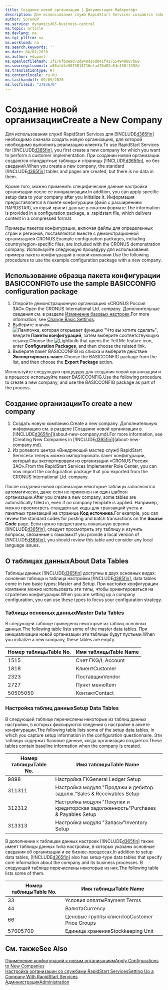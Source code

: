 ```yaml
---
title: Создание новой организации | Документация Майкрософт
description: Для использования служб RapidStart Services создаются таблицы и страницы, но они не содержат никаких данных.
author: SorenGP
ms.service: dynamics365-business-central
ms.topic: article
ms.devlang: na
ms.tgt_pltfrm: na
ms.workload: na
ms.search.keywords: ''
ms.date: 04/01/2020
ms.author: edupont
ms.openlocfilehash: 1f176fb0e9d72d948d26d041f417554949087b68
ms.sourcegitcommit: a80afd4e5075018716efad76d82a54e158f1392d
ms.translationtype: HT
ms.contentlocale: ru-RU
ms.lasthandoff: 09/09/2020
ms.locfileid: "3783670"
---
```

# <a name="create-a-new-company"></a><span data-ttu-id="63b43-103">Создание новой организации</span><span class="sxs-lookup"><span data-stu-id="63b43-103">Create a New Company</span></span>
<span data-ttu-id="63b43-104">Для использования служб RapidStart Services для [!INCLUDE[d365fin](includes/d365fin_md.md)] необходимо сначала создать новую организацию, для которой необходимо выполнить реализацию клиента.</span><span class="sxs-lookup"><span data-stu-id="63b43-104">To use RapidStart Services for [!INCLUDE[d365fin](includes/d365fin_md.md)], you first create a new company for which you want to perform a customer implementation.</span></span> <span data-ttu-id="63b43-105">При создании новой организации создаются стандартные таблицы и страницы [!INCLUDE[d365fin](includes/d365fin_md.md)], но без сведений.</span><span class="sxs-lookup"><span data-stu-id="63b43-105">When you create a new company, the standard [!INCLUDE[d365fin](includes/d365fin_md.md)] tables and pages are created, but there is no data in them.</span></span>

<span data-ttu-id="63b43-106">Кроме того, можно применить специфические данные настройки организации после ее инициализации.</span><span class="sxs-lookup"><span data-stu-id="63b43-106">In addition, you can apply specific setup data to your company after you initialize it.</span></span> <span data-ttu-id="63b43-107">Информация предоставляется в пакете конфигурации (файл с расширением RAPIDSTAR), который хранит данные в сжатом формате.</span><span class="sxs-lookup"><span data-stu-id="63b43-107">The information is provided in a configuration package, a .rapidstart file, which delivers content in a compressed format.</span></span>  

<span data-ttu-id="63b43-108">Примеры пакетов конфигурации, включая файлы для определенных стран и регионов, поставляются вместе с демонстрационной организацией CRONUS.</span><span class="sxs-lookup"><span data-stu-id="63b43-108">Example configuration packages, including country/region-specific files, are included with the CRONUS demonstration company.</span></span> <span data-ttu-id="63b43-109">Используйте следующую процедуру для использования примера пакета конфигураций в новой компании.</span><span class="sxs-lookup"><span data-stu-id="63b43-109">Use the following procedures to use the example configuration package with a new company.</span></span>  

## <a name="to-use-the-sample-basicconfig-configuration-package"></a><span data-ttu-id="63b43-110">Использование образца пакета конфигурации BASICCONFIG</span><span class="sxs-lookup"><span data-stu-id="63b43-110">To use the sample BASICCONFIG configuration package</span></span>  
1. <span data-ttu-id="63b43-111">Откройте демонстрационную организацию «CRONUS Россия ЗАО».</span><span class="sxs-lookup"><span data-stu-id="63b43-111">Open the CRONUS International Ltd. company.</span></span> <span data-ttu-id="63b43-112">Дополнительные сведения см. в разделе [Изменение базовых настроек](ui-change-basic-settings.md).</span><span class="sxs-lookup"><span data-stu-id="63b43-112">For more information, see [Change Basic Settings](ui-change-basic-settings.md).</span></span>
2. <span data-ttu-id="63b43-113">Выберите значок ![Лампочка, которая открывает функцию "Что вы хотите сделать"](media/ui-search/search_small.png "Что вы хотите сделать"), введите **Пакеты конфигураций**, затем выберите соответствующую ссылку.</span><span class="sxs-lookup"><span data-stu-id="63b43-113">Choose the ![Lightbulb that opens the Tell Me feature](media/ui-search/search_small.png "Tell me what you want to do") icon, enter **Configuration Packages**, and then choose the related link.</span></span>  
3. <span data-ttu-id="63b43-114">Выберите пакет BASICCONFIG из списка и выберите действие **Экспортировать пакет**.</span><span class="sxs-lookup"><span data-stu-id="63b43-114">Choose the BASICCONFIG package from the list, and then choose the **Export Package** action.</span></span>  

<span data-ttu-id="63b43-115">Используйте следующую процедуру для создания новой организации и в процессе используйте пакет BASICCONFIG.</span><span class="sxs-lookup"><span data-stu-id="63b43-115">Use the following procedure to create a new company, and use the BASICCONFIG package as part of the process.</span></span>  

## <a name="to-create-a-new-company"></a><span data-ttu-id="63b43-116">Создание организации</span><span class="sxs-lookup"><span data-stu-id="63b43-116">To create a new company</span></span>  
1. <span data-ttu-id="63b43-117">Создать новую компанию.</span><span class="sxs-lookup"><span data-stu-id="63b43-117">Create a new company.</span></span> <span data-ttu-id="63b43-118">Дополнительную информацию см. в разделе [Создание новой организации в [!INCLUDE[d365fin](includes/d365fin_md.md)]](about-new-company.md).</span><span class="sxs-lookup"><span data-stu-id="63b43-118">For more information, see [Creating New Companies in [!INCLUDE[d365fin](includes/d365fin_md.md)]](about-new-company.md).</span></span>
2. <span data-ttu-id="63b43-119">Из ролевого центра «Внедряющий мастер служб RapidStart Services» теперь можно импортировать пакет конфигурации, который вы экспортировали из организации «CRONUS Россия ЗАО».</span><span class="sxs-lookup"><span data-stu-id="63b43-119">From the RapidStart Services Implementer Role Center, you can now import the configuration package that you exported from the CRONUS International Ltd. company.</span></span>

<span data-ttu-id="63b43-120">После создания новой организации некоторые таблицы заполняются автоматически, даже если не применен ни один шаблон организации.</span><span class="sxs-lookup"><span data-stu-id="63b43-120">After you create a new company, some tables are automatically filled in, even if no company template is applied.</span></span> <span data-ttu-id="63b43-121">Например, можно просмотреть стандартные коды для транзакций учета и пакетных транзакций на странице **Код источника**.</span><span class="sxs-lookup"><span data-stu-id="63b43-121">For example, you can review the standard codes for posting and batch transactions on the **Source Code** page.</span></span> <span data-ttu-id="63b43-122">Если нужно предоставить локальную версию [!INCLUDE[d365fin](includes/d365fin_md.md)], следует просмотреть эту таблицу и изучить вопросы, связанные с языками.</span><span class="sxs-lookup"><span data-stu-id="63b43-122">If you provide a local version of [!INCLUDE[d365fin](includes/d365fin_md.md)], you should review this table and consider any local language issues.</span></span>

## <a name="about-data-tables"></a><span data-ttu-id="63b43-123">О таблицах данных</span><span class="sxs-lookup"><span data-stu-id="63b43-123">About Data Tables</span></span>
<span data-ttu-id="63b43-124">Таблицы данных [!INCLUDE[d365fin](includes/d365fin_md.md)] доступны в двух основных видах: основная таблица и таблица настройки.</span><span class="sxs-lookup"><span data-stu-id="63b43-124">[!INCLUDE[d365fin](includes/d365fin_md.md)], data tables come in two basic types: Master and Setup.</span></span> <span data-ttu-id="63b43-125">При настойке конфигурации компании можно использовать эти типы, чтобы ориентироваться на стратегию конфигурации.</span><span class="sxs-lookup"><span data-stu-id="63b43-125">When you are setting up a company configuration, you can use these types to focus your configuration strategy.</span></span>  

### <a name="master-data-tables"></a><span data-ttu-id="63b43-126">Таблицы основных данных</span><span class="sxs-lookup"><span data-stu-id="63b43-126">Master Data Tables</span></span>  
<span data-ttu-id="63b43-127">В следующей таблице приведены некоторые из таблиц основных данных.</span><span class="sxs-lookup"><span data-stu-id="63b43-127">The following table lists some of the master data tables.</span></span> <span data-ttu-id="63b43-128">При инициализации новой организации эти таблицы будут пустыми.</span><span class="sxs-lookup"><span data-stu-id="63b43-128">When you initialize a new company, these tables are empty.</span></span>  

|<span data-ttu-id="63b43-129">Номер таблицы</span><span class="sxs-lookup"><span data-stu-id="63b43-129">Table No.</span></span>|<span data-ttu-id="63b43-130">Имя таблицы</span><span class="sxs-lookup"><span data-stu-id="63b43-130">Table Name</span></span>|  
|-------------------|--------------------|  
|<span data-ttu-id="63b43-131">15</span><span class="sxs-lookup"><span data-stu-id="63b43-131">15</span></span>|<span data-ttu-id="63b43-132">Счет ГК</span><span class="sxs-lookup"><span data-stu-id="63b43-132">G/L Account</span></span>|  
|<span data-ttu-id="63b43-133">18</span><span class="sxs-lookup"><span data-stu-id="63b43-133">18</span></span>|<span data-ttu-id="63b43-134">Клиент</span><span class="sxs-lookup"><span data-stu-id="63b43-134">Customer</span></span>|  
|<span data-ttu-id="63b43-135">23</span><span class="sxs-lookup"><span data-stu-id="63b43-135">23</span></span>|<span data-ttu-id="63b43-136">Поставщик</span><span class="sxs-lookup"><span data-stu-id="63b43-136">Vendor</span></span>|  
|<span data-ttu-id="63b43-137">27</span><span class="sxs-lookup"><span data-stu-id="63b43-137">27</span></span>|<span data-ttu-id="63b43-138">Пункт меню</span><span class="sxs-lookup"><span data-stu-id="63b43-138">Item</span></span>|  
|<span data-ttu-id="63b43-139">5050</span><span class="sxs-lookup"><span data-stu-id="63b43-139">5050</span></span>|<span data-ttu-id="63b43-140">Контакт</span><span class="sxs-lookup"><span data-stu-id="63b43-140">Contact</span></span>|  

### <a name="setup-data-tables"></a><span data-ttu-id="63b43-141">Настройка таблиц данных</span><span class="sxs-lookup"><span data-stu-id="63b43-141">Setup Data Tables</span></span>  
<span data-ttu-id="63b43-142">В следующей таблице перечислены некоторые из таблиц данных настройки, в которых фиксируются сведения о настройке в анкете конфигурации.</span><span class="sxs-lookup"><span data-stu-id="63b43-142">The following table lists some of the setup data tables, in which you capture setup information in the configuration questionnaire.</span></span> <span data-ttu-id="63b43-143">Эти таблицы содержат базовые данные, когда организация создается.</span><span class="sxs-lookup"><span data-stu-id="63b43-143">These tables contain baseline information when the company is created.</span></span>  

|<span data-ttu-id="63b43-144">Номер таблицы</span><span class="sxs-lookup"><span data-stu-id="63b43-144">Table No.</span></span>|<span data-ttu-id="63b43-145">Имя таблицы</span><span class="sxs-lookup"><span data-stu-id="63b43-145">Table Name</span></span>|  
|-------------------|--------------------|  
|<span data-ttu-id="63b43-146">98</span><span class="sxs-lookup"><span data-stu-id="63b43-146">98</span></span>|<span data-ttu-id="63b43-147">Настройка ГК</span><span class="sxs-lookup"><span data-stu-id="63b43-147">General Ledger Setup</span></span>|  
|<span data-ttu-id="63b43-148">311</span><span class="sxs-lookup"><span data-stu-id="63b43-148">311</span></span>|<span data-ttu-id="63b43-149">Настройка модуля "Продажи и дебитор. задолж."</span><span class="sxs-lookup"><span data-stu-id="63b43-149">Sales & Receivables Setup</span></span>|  
|<span data-ttu-id="63b43-150">312</span><span class="sxs-lookup"><span data-stu-id="63b43-150">312</span></span>|<span data-ttu-id="63b43-151">Настройка модуля "Покупки и кредиторская задолженность"</span><span class="sxs-lookup"><span data-stu-id="63b43-151">Purchases & Payables Setup</span></span>|  
|<span data-ttu-id="63b43-152">313</span><span class="sxs-lookup"><span data-stu-id="63b43-152">313</span></span>|<span data-ttu-id="63b43-153">Настройка модуля "Запасы"</span><span class="sxs-lookup"><span data-stu-id="63b43-153">Inventory Setup</span></span>|  

<span data-ttu-id="63b43-154">В дополнение к таблицам данных настроек [!INCLUDE[d365fin](includes/d365fin_md.md)] также имеет таблицы данных типа настройки, в которых указаны основные сведения об организации и ее бизнес-процессах.</span><span class="sxs-lookup"><span data-stu-id="63b43-154">In addition to setup data tables, [!INCLUDE[d365fin](includes/d365fin_md.md)] also has setup-type data tables that specify core information about the company and its business processes.</span></span> <span data-ttu-id="63b43-155">В следующей таблице перечислены некоторые из них.</span><span class="sxs-lookup"><span data-stu-id="63b43-155">The following table lists some of them.</span></span>  

|<span data-ttu-id="63b43-156">Номер таблицы</span><span class="sxs-lookup"><span data-stu-id="63b43-156">Table No.</span></span>|<span data-ttu-id="63b43-157">Имя таблицы</span><span class="sxs-lookup"><span data-stu-id="63b43-157">Table Name</span></span>|  
|-------------------|--------------------|  
|<span data-ttu-id="63b43-158">3</span><span class="sxs-lookup"><span data-stu-id="63b43-158">3</span></span>|<span data-ttu-id="63b43-159">Условия оплаты</span><span class="sxs-lookup"><span data-stu-id="63b43-159">Payment Terms</span></span>|  
|<span data-ttu-id="63b43-160">4</span><span class="sxs-lookup"><span data-stu-id="63b43-160">4</span></span>|<span data-ttu-id="63b43-161">Валюта</span><span class="sxs-lookup"><span data-stu-id="63b43-161">Currency</span></span>|  
|<span data-ttu-id="63b43-162">6</span><span class="sxs-lookup"><span data-stu-id="63b43-162">6</span></span>|<span data-ttu-id="63b43-163">Ценовые группы клиентов</span><span class="sxs-lookup"><span data-stu-id="63b43-163">Customer Price Groups</span></span>|  
|<span data-ttu-id="63b43-164">5700</span><span class="sxs-lookup"><span data-stu-id="63b43-164">5700</span></span>|<span data-ttu-id="63b43-165">Единица хранения</span><span class="sxs-lookup"><span data-stu-id="63b43-165">Stockkeeping Unit</span></span>|

  

## <a name="see-also"></a><span data-ttu-id="63b43-166">См. также</span><span class="sxs-lookup"><span data-stu-id="63b43-166">See Also</span></span>  
[<span data-ttu-id="63b43-167">Применение конфигураций к новым организациям</span><span class="sxs-lookup"><span data-stu-id="63b43-167">Apply Configurations to New Companies</span></span>](admin-apply-configuration-to-new-companies.md)  
[<span data-ttu-id="63b43-168">Настройка организации со службами RapidStart Services</span><span class="sxs-lookup"><span data-stu-id="63b43-168">Setting Up a Company With RapidStart Services</span></span>](admin-set-up-a-company-with-rapidstart.md)  
[<span data-ttu-id="63b43-169">Администрация</span><span class="sxs-lookup"><span data-stu-id="63b43-169">Administration</span></span>](admin-setup-and-administration.md)
